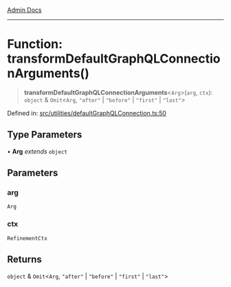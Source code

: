 [Admin Docs](/)

***

# Function: transformDefaultGraphQLConnectionArguments()

> **transformDefaultGraphQLConnectionArguments**\<`Arg`\>(`arg`, `ctx`): `object` & `Omit`\<`Arg`, `"after"` \| `"before"` \| `"first"` \| `"last"`\>

Defined in: [src/utilities/defaultGraphQLConnection.ts:50](https://github.com/PalisadoesFoundation/talawa-api/blob/c34688c69eb12a5eb721ebc8a0cd60b53e5fbf81/src/utilities/defaultGraphQLConnection.ts#L50)

## Type Parameters

• **Arg** *extends* `object`

## Parameters

### arg

`Arg`

### ctx

`RefinementCtx`

## Returns

`object` & `Omit`\<`Arg`, `"after"` \| `"before"` \| `"first"` \| `"last"`\>
